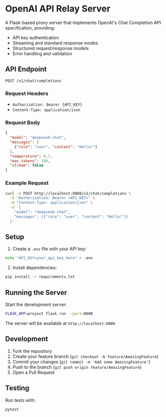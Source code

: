 # OpenAI API Relay Server

A Flask-based proxy server that implements OpenAI's Chat Completion API specification, providing:
- API key authentication
- Streaming and standard response modes
- Structured request/response models
- Error handling and validation

## API Endpoint

`POST /v1/chat/completions`

### Request Headers
- `Authorization: Bearer {API_KEY}`
- `Content-Type: application/json`

### Request Body
```json
{
  "model": "deepseek-chat",
  "messages": [
    {"role": "user", "content": "Hello!"}
  ],
  "temperature": 0.7,
  "max_tokens": 100,
  "stream": false
}
```

### Example Request
```bash
curl -X POST http://localhost:8000/v1/chat/completions \
  -H "Authorization: Bearer <API_KEY>" \
  -H "Content-Type: application/json" \
  -d '{
    "model": "deepseek-chat",
    "messages": [{"role": "user", "content": "Hello!"}]
  }'
```

## Setup

1. Create a `.env` file with your API key:
```bash
echo "API_KEY=your_api_key_here" > .env
```

2. Install dependencies:
```bash
pip install -r requirements.txt
```

## Running the Server

Start the development server:
```bash
FLASK_APP=project flask run --port=8000
```

The server will be available at `http://localhost:8000`

## Development

1. Fork the repository
2. Create your feature branch (`git checkout -b feature/AmazingFeature`)
3. Commit your changes (`git commit -m 'Add some AmazingFeature'`)
4. Push to the branch (`git push origin feature/AmazingFeature`)
5. Open a Pull Request

## Testing

Run tests with:
```bash
pytest

